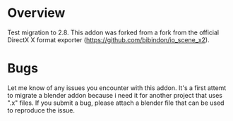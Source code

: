 # Overview
Test migration to 2.8. This addon was forked from a fork from the official
DirectX X format exporter (https://github.com/bibindon/io_scene_x2).

# Bugs
Let me know of any issues you encounter with this addon. It's a first attemt to migrate a blender addon because i need it for another project that uses ".x" files. If you submit a bug, please attach a blender file that can be used to reproduce the issue.

